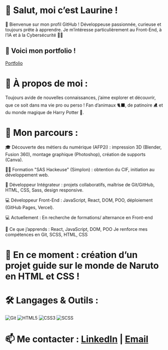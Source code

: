  # 👋 Salut, moi c’est Laurine !

🌟 Bienvenue sur mon profil GitHub !
Développeuse passionnée, curieuse et toujours prête à apprendre.
Je m’intéresse particulièrement au Front-End, à l’IA et à la Cybersécurité 🤖🔐

## 📖 Voici mon portfolio !   

[Portfolio](https://portfolio-wine-mu-68.vercel.app/index.html)

# 🚀 À propos de moi :

Toujours avide de nouvelles connaissances, j’aime explorer et découvrir, que ce soit dans ma vie pro ou perso !
Fan d’animaux 🐈‍⬛, de patinoire ⛸️ et du monde magique de Harry Potter 🐍.

# 🔭 Mon parcours :

🎓 Découverte des métiers du numérique (AFP2i) : impression 3D (Blender, Fusion 360), montage graphique (Photoshop), création de supports (Canva).

👩‍💻 Formation "SAS Hackeuse" (Simplon) : obtention du CIF, initiation au développement web.

🧩 Développeur Intégrateur : projets collaboratifs, maîtrise de Git/GitHub, HTML, CSS, Sass, design responsive.

💻 Développeur Front-End : JavaScript, React, DOM, POO, déploiement (GitHub Pages, Vercel).

💻 Actuellement : En recherche de formations/ alternance en Front-end


🌱 Ce que j’apprends :
React, JavaScript, DOM, POO
Je renforce mes compétences en Git, SCSS, HTML, CSS

# 🚧 En ce moment : création d’un projet guide sur le monde de Naruto en HTML et CSS !

# 🛠️ Langages & Outils :


![Git](https://img.shields.io/badge/-Git-333333?style=flat&logo=git)
![HTML5](https://img.shields.io/badge/-HTML5-E34F26?style=flat&logo=html5&logoColor=white)
![CSS3](https://img.shields.io/badge/-CSS3-1572B6?style=flat&logo=css3&logoColor=white)
![SCSS](https://img.shields.io/badge/-SCSS-CC6699?style=flat&logo=sass&logoColor=white)

# 📫 Me contacter : [LinkedIn](https://www.linkedin.com/in/laurine-bouchart-486600341/) | [Email](bouchartlaurine7@gmail.com)

